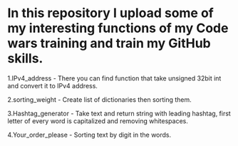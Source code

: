 # In this repository I upload some of my interesting functions of my Code wars training and train my GitHub skills.

1.IPv4_address - There you can find function that take unsigned 32bit int and convert it to IPv4 address.

2.sorting_weight - Create list of dictionaries then sorting them.

3.Hashtag_generator - Take text and return string with leading hashtag,
first letter of every word is capitalized and removing whitespaces.

4.Your_order_please - Sorting text by digit in the words.